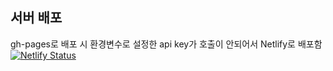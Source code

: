 ## 서버 배포
gh-pages로 배포 시 환경변수로 설정한 api key가 호출이 안되어서 Netlify로 배포함
[![Netlify Status](https://api.netlify.com/api/v1/badges/8c25737c-12c0-4b49-99d1-e9672bcb4a13/deploy-status)](https://app.netlify.com/sites/spectacular-sfogliatella-70ef24/deploys)
